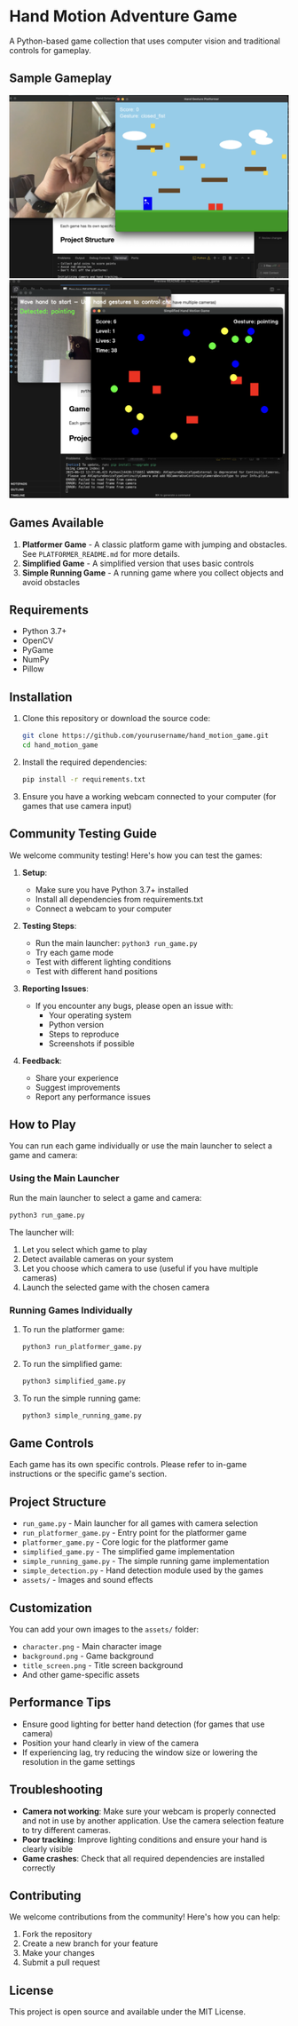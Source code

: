 # Hand Motion Adventure Game

A Python-based game collection that uses computer vision and traditional controls for gameplay.

## Sample Gameplay

![Sample Gameplay 1](assets/sample1.png)
![Sample Gameplay 2](assets/sample2.png)

## Games Available

1. **Platformer Game** - A classic platform game with jumping and obstacles. See `PLATFORMER_README.md` for more details.
2. **Simplified Game** - A simplified version that uses basic controls
3. **Simple Running Game** - A running game where you collect objects and avoid obstacles

## Requirements

- Python 3.7+
- OpenCV
- PyGame
- NumPy
- Pillow

## Installation

1. Clone this repository or download the source code:
   ```bash
   git clone https://github.com/yourusername/hand_motion_game.git
   cd hand_motion_game
   ```

2. Install the required dependencies:
   ```bash
   pip install -r requirements.txt
   ```

3. Ensure you have a working webcam connected to your computer (for games that use camera input)

## Community Testing Guide

We welcome community testing! Here's how you can test the games:

1. **Setup**:
   - Make sure you have Python 3.7+ installed
   - Install all dependencies from requirements.txt
   - Connect a webcam to your computer

2. **Testing Steps**:
   - Run the main launcher: `python3 run_game.py`
   - Try each game mode
   - Test with different lighting conditions
   - Test with different hand positions

3. **Reporting Issues**:
   - If you encounter any bugs, please open an issue with:
     - Your operating system
     - Python version
     - Steps to reproduce
     - Screenshots if possible

4. **Feedback**:
   - Share your experience
   - Suggest improvements
   - Report any performance issues

## How to Play

You can run each game individually or use the main launcher to select a game and camera:

### Using the Main Launcher

Run the main launcher to select a game and camera:
```bash
python3 run_game.py
```

The launcher will:
1. Let you select which game to play
2. Detect available cameras on your system
3. Let you choose which camera to use (useful if you have multiple cameras)
4. Launch the selected game with the chosen camera

### Running Games Individually

1. To run the platformer game:
   ```bash
   python3 run_platformer_game.py
   ```
   
2. To run the simplified game:
   ```bash
   python3 simplified_game.py
   ```
   
3. To run the simple running game:
   ```bash
   python3 simple_running_game.py
   ```

## Game Controls

Each game has its own specific controls. Please refer to in-game instructions or the specific game's section.

## Project Structure

- `run_game.py` - Main launcher for all games with camera selection
- `run_platformer_game.py` - Entry point for the platformer game
- `platformer_game.py` - Core logic for the platformer game
- `simplified_game.py` - The simplified game implementation
- `simple_running_game.py` - The simple running game implementation
- `simple_detection.py` - Hand detection module used by the games
- `assets/` - Images and sound effects

## Customization

You can add your own images to the `assets/` folder:
- `character.png` - Main character image
- `background.png` - Game background
- `title_screen.png` - Title screen background
- And other game-specific assets

## Performance Tips

- Ensure good lighting for better hand detection (for games that use camera)
- Position your hand clearly in view of the camera
- If experiencing lag, try reducing the window size or lowering the resolution in the game settings

## Troubleshooting

- **Camera not working**: Make sure your webcam is properly connected and not in use by another application. Use the camera selection feature to try different cameras.
- **Poor tracking**: Improve lighting conditions and ensure your hand is clearly visible
- **Game crashes**: Check that all required dependencies are installed correctly

## Contributing

We welcome contributions from the community! Here's how you can help:

1. Fork the repository
2. Create a new branch for your feature
3. Make your changes
4. Submit a pull request

## License

This project is open source and available under the MIT License. 